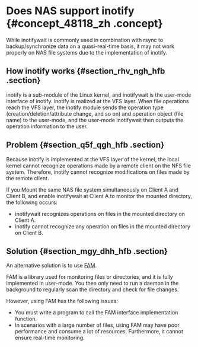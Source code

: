 # Does NAS support inotify {#concept_48118_zh .concept}

While inotifywait is commonly used in combination with rsync to backup/synchronize data on a quasi-real-time basis, it may not work properly on NAS file systems due to the implementation of inotify.

## How inotify works {#section_rhv_ngh_hfb .section}

inotify is a sub-module of the Linux kernel, and inotifywait is the user-mode interface of inotify. inotify is realized at the VFS layer. When file operations reach the VFS layer, the inotify module sends the operation type \(creation/deletion/attribute change, and so on\) and operation object \(file name\) to the user-mode, and the user-mode inotifywait then outputs the operation information to the user.

## Problem {#section_q5f_qgh_hfb .section}

Because inotify is implemented at the VFS layer of the kernel, the local kernel cannot recognize operations made by a remote client on the NFS file system. Therefore, inotify cannot recognize modifications on files made by the remote client.

If you Mount the same NAS file system simultaneously on Client A and Client B, and enable inotifywait at Client A to monitor the mounted directory, the following occurs:

-   inotifywait recognizes operations on files in the mounted directory on Client A.
-   inotify cannot recognize any operation on files in the mounted directory on Client B.

## Solution {#section_mgy_dhh_hfb .section}

An alternative solution is to use [FAM](http://oss.sgi.com/projects/fam/doc.html).

FAM is a library used for monitoring files or directories, and it is fully implemented in user-mode. You then only need to run a daemon in the background to regularly scan the directory and check for file changes.

However, using FAM has the following issues:

-   You must write a program to call the FAM interface implementation function.
-   In scenarios with a large number of files, using FAM may have poor performance and consume a lot of resources. Furthermore, it cannot ensure real-time monitoring.


